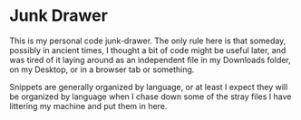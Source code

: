 Junk Drawer
===========

This is my personal code junk-drawer.  The only rule here is that someday,
possibly in ancient times, I thought a bit of code might be useful later,
and was tired of it laying around as an independent file in my Downloads
folder, on my Desktop, or in a browser tab or something.

Snippets are generally organized by language, or at least I expect they will
be organized by language when I chase down some of the stray files I have
littering my machine and put them in here.
